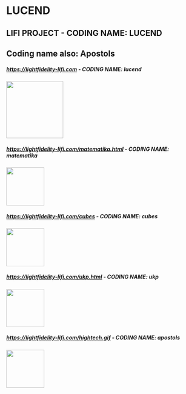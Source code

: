 # LUCEND
## LIFI PROJECT - CODING NAME: LUCEND
## Coding name also: Apostols



##### https://lightfidelity-lifi.com  -  CODING NAME: lucend

<img src="https://lightfidelity-lifi.com/antistereotiplogo.png" width="150" />

##### https://lightfidelity-lifi.com/matematika.html  -  CODING NAME: matematika

<img src="https://lightfidelity-lifi.com/beastie64.png" width="100" />

##### https://lightfidelity-lifi.com/cubes  -  CODING NAME: cubes

<img src="https://lightfidelity-lifi.com/cubes.png" width="100" />

##### https://lightfidelity-lifi.com/ukp.html  -  CODING NAME: ukp

<img src="https://lightfidelity-lifi.com/mup.png" width="100" />

##### https://lightfidelity-lifi.com/hightech.gif  -  CODING NAME: apostols

<img src="https://lightfidelity-lifi.com/hightech.gif" width="100" />
